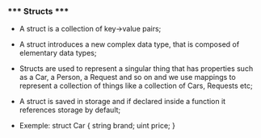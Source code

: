 ###      *** Structs ***

- A struct is a collection of key->value pairs;

- A struct introduces a new complex data type, that is composed of elementary data types;

- Structs are used to represent a singular thing that has properties such as a Car, a Person, a Request and so on and we use mappings to represent a collection of things like a collection of Cars, Requests etc;

- A struct is saved in storage and if declared inside a function it references storage by default;

- Exemple:
    struct Car { 
        string brand;
        uint price; 
    }